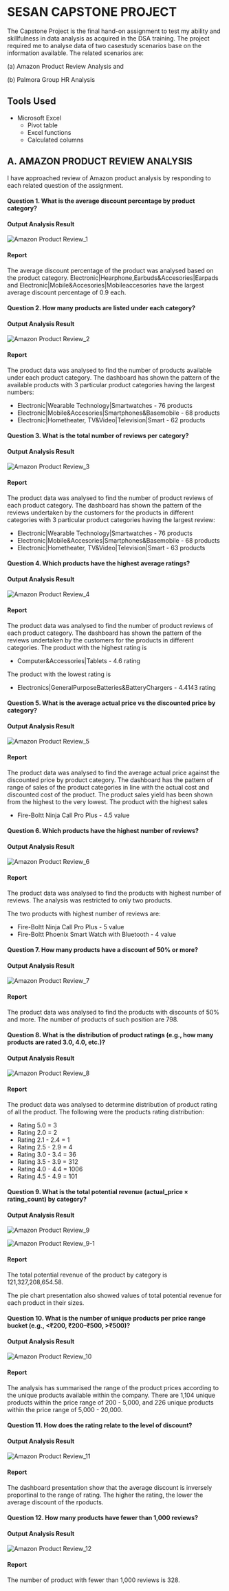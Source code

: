# SESAN CAPSTONE PROJECT
The Capstone Project is the final hand-on assignment to test my ability and skillfulness in data analysis as acquired in the DSA training. The project required me to analyse data of two casestudy scenarios base on the information available. The related scenarios are:

(a) Amazon Product Review Analysis and 

(b) Palmora Group HR Analysis

## Tools Used
- Microsoft Excel
  - Pivot table
  - Excel functions
  - Calculated columns  

## A. AMAZON PRODUCT REVIEW ANALYSIS
I have approached review of Amazon product analysis by responding to each related question of the assignment. 

#### Question 1. What is the average discount percentage by product category? 

  #### Output Analysis Result




![Amazon Product Review_1](https://github.com/user-attachments/assets/4fadd744-0308-4e56-9b76-1d8b0fdfae38)



 #### Report
 The average discount percentage of the product was analysed based on the product category. Electronic|Hearphone,Earbuds&Accesories|Earpads and Electronic|Mobile&Accesories|Mobileaccesories have the largest average discount percentage of 0.9 each.  



#### Question 2. How many products are listed under each category? 

  #### Output Analysis Result

![Amazon Product Review_2](https://github.com/user-attachments/assets/00879ec2-4848-4ed3-a437-56474ed6a008)





 #### Report
 The product data was analysed to find the number of products available under each product category. The dashboard has shown the pattern of the available products with 3 particular product categories having the largest numbers:
   - Electronic|Wearable Technology|Smartwatches - 76 products
   - Electronic|Mobile&Accesories|Smartphones&Basemobile  -  68 products
   - Electronic|Hometheater, TV&Video|Television|Smart   -  62 products  


 #### Question 3. What is the total number of reviews per category? 

  #### Output Analysis Result

![Amazon Product Review_3](https://github.com/user-attachments/assets/a98a33f3-4752-4120-9f8e-d883a22701d8)


 #### Report
 The product data was analysed to find the number of product reviews of each product category. The dashboard has shown the pattern of the reviews undertaken by the customers for the products in different categories with 3 particular product categories having the largest review:
   - Electronic|Wearable Technology|Smartwatches - 76 products
   - Electronic|Mobile&Accesories|Smartphones&Basemobile  -  68 products
   - Electronic|Hometheater, TV&Video|Television|Smart   -  63 products  


  #### Question 4. Which products have the highest average ratings? 

  #### Output Analysis Result

![Amazon Product Review_4](https://github.com/user-attachments/assets/4b4847be-ad29-48b5-aad2-fad27d54fdb3)



 #### Report
 The product data was analysed to find the number of product reviews of each product category. The dashboard has shown the pattern of the reviews undertaken by the customers for the products in different categories. The product with the highest rating is 
   - Computer&Accessories|Tablets - 4.6 rating

  The product with the lowest rating is 
   - Electronics|GeneralPurposeBatteries&BatteryChargers - 4.4143 rating


  #### Question 5. What is the average actual price vs the discounted price by category?

  #### Output Analysis Result

![Amazon Product Review_5](https://github.com/user-attachments/assets/3e33c56c-56d4-4734-b394-2f8c1fdd4634)


 #### Report
 The product data was analysed to find the average actual price against the discounted price by product category. The dashboard has the pattern of range of sales of the product categories in line with the actual cost and discounted cost of the product. The product sales yield has been shown from the highest to the very lowest. 
The product with the highest sales
   - Fire-Boltt Ninja Call Pro Plus - 4.5 value


#### Question 6. Which products have the highest number of reviews?

  #### Output Analysis Result

![Amazon Product Review_6](https://github.com/user-attachments/assets/5e521135-6d7b-4a97-920f-874ebb90351e)


 #### Report
 The product data was analysed to find the products with highest number of reviews. The analysis was restricted to only two products.  
  
The two products with highest number of reviews are:  
   - Fire-Boltt Ninja Call Pro Plus - 5 value
   - Fire-Boltt Phoenix Smart Watch with Bluetooth - 4 value


#### Question 7. How many products have a discount of 50% or more?

  #### Output Analysis Result

![Amazon Product Review_7](https://github.com/user-attachments/assets/7483a038-ba21-4020-adff-59e6a33d0152)



 #### Report
 The product data was analysed to find the products with discounts of 50% and more. The number of products of such position are 798.  


 #### Question 8. What is the distribution of product ratings (e.g., how many products are rated 3.0, 4.0, etc.)?

  #### Output Analysis Result

![Amazon Product Review_8](https://github.com/user-attachments/assets/6cdbf52f-32c3-4f1c-a492-f1c0e39a3209)


 #### Report
 The product data was analysed to determine distribution of product rating of all the product. 
 The following were the products rating distribution:
   - Rating 5.0 = 3
   - Rating 2.0 = 2
   - Rating 2.1 - 2.4 = 1
   - Rating 2.5 - 2.9 = 4
   - Rating 3.0 - 3.4 = 36
   - Rating 3.5 - 3.9 = 312
   - Rating 4.0 - 4.4 = 1006
   - Rating 4.5 - 4.9 = 101
  

  #### Question 9. What is the total potential revenue (actual_price × rating_count) by category?

  #### Output Analysis Result

![Amazon Product Review_9](https://github.com/user-attachments/assets/1cf65a2f-888d-44ed-9d99-b1405c2df887)


![Amazon Product Review_9-1](https://github.com/user-attachments/assets/a83b68cd-a277-4e7a-b7e4-1ff81e1679c1)


 #### Report
 The total potential revenue of the product by category is  121,327,208,654.58. 
 
The pie chart presentation also showed values of total potential revenue for each product in their sizes. 


#### Question 10. What is the number of unique products per price range bucket (e.g., <₹200, ₹200–₹500, >₹500)?

  #### Output Analysis Result

![Amazon Product Review_10](https://github.com/user-attachments/assets/e30168bb-90ed-4186-aea0-4571f74cb714)


 #### Report
 The analysis has summarised the range of the product prices according to the unique products available within the company. 
 There are 1,104 unique products within the price range of 200 - 5,000, and 226 unique products within the price range of 5,000 - 20,000.




#### Question 11. How does the rating relate to the level of discount?

  #### Output Analysis Result

![Amazon Product Review_11](https://github.com/user-attachments/assets/32c55b80-a201-4b9c-b354-e8d62d0b2b24)


 #### Report
 The dashboard presentation show that the average discount is inversely proportinal to the range of rating. The higher the rating, the lower the average discount of the rpoducts. 


#### Question 12. How many products have fewer than 1,000 reviews?

  #### Output Analysis Result

![Amazon Product Review_12](https://github.com/user-attachments/assets/ede5c9c8-60e9-4f69-8766-7d6db8958a79)

 #### Report
 The number of product with fewer than 1,000 reviews is 328.



  
  





